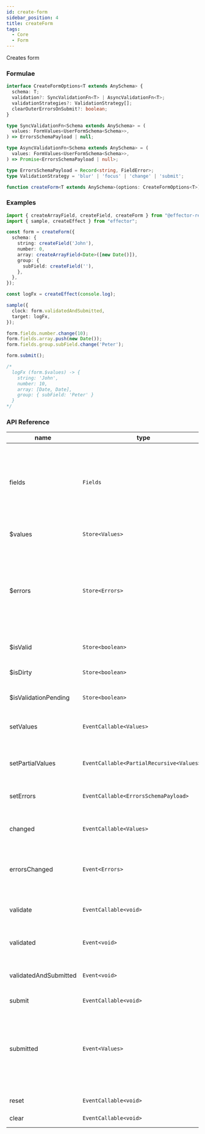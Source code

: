 ```yaml
---
id: create-form
sidebar_position: 4
title: createForm
tags:
  - Core
  - Form
---
```


Creates form

### Formulae

```ts
interface CreateFormOptions<T extends AnySchema> {
  schema: T;
  validation?: SyncValidationFn<T> | AsyncValidationFn<T>;
  validationStrategies?: ValidationStrategy[];
  clearOuterErrorsOnSubmit?: boolean;
}

type SyncValidationFn<Schema extends AnySchema> = (
  values: FormValues<UserFormSchema<Schema>>,
) => ErrorsSchemaPayload | null;

type AsyncValidationFn<Schema extends AnySchema> = (
  values: FormValues<UserFormSchema<Schema>>,
) => Promise<ErrorsSchemaPayload | null>;

type ErrorsSchemaPayload = Record<string, FieldError>;
type ValidationStrategy = 'blur' | 'focus' | 'change' | 'submit';

function createForm<T extends AnySchema>(options: CreateFormOptions<T>);
```

### Examples

```ts
import { createArrayField, createField, createForm } from "@effector-reform/core";
import { sample, createEffect } from "effector";

const form = createForm({
  schema: {
    string: createField('John'),
    number: 0,
    array: createArrayField<Date>([new Date()]),
    group: {
      subField: createField(''),
    },
  },
});

const logFx = createEffect(console.log);

sample({
  clock: form.validatedAndSubmitted,
  target: logFx,
});

form.fields.number.change(10);
form.fields.array.push(new Date());
form.fields.group.subField.change('Peter');

form.submit(); 

/*
  logFx (form.$values) -> {
    string: 'John',
    number: 10,
    array: [Date, Date],
    group: { subField: 'Peter' }
  }
*/
```

### API Reference

| name                  | type                                      | description                                                                                             |
|-----------------------|-------------------------------------------|---------------------------------------------------------------------------------------------------------|
| fields                | `Fields`                                  | contains fields of form (you can access only primary fields api, groups or array field top api          |
| $values               | `Store<Values>`                           | contains values of fields                                                                               |
| $errors               | `Store<Errors>`                           | contains error of fields (***Note:*** array field errors stored in format `{ error: null, errors: [] }` |
| $isValid              | `Store<boolean>`                          | is all fields in form valid                                                                             |
| $isDirty              | `Store<boolean>`                          | is any field of form changed                                                                            |
| $isValidationPending  | `Store<boolean>`                          | is validation pending at the moment                                                                     |
| setValues             | `EventCallable<Values>`                   | set all values of form (for all fields)                                                                 |
| setPartialValues      | `EventCallable<PartialRecursive<Values>>` | set partially values of form (for some fields)                                                          |
| setErrors             | `EventCallable<ErrorsSchemaPayload>`      | set outer errors of fields                                                                              |
| changed               | `EventCallable<Values>`                   | triggered when any field in form value changed                                                          |
| errorsChanged         | `Event<Errors>`                           | triggered when any field in form error changed                                                          |
| validate              | `EventCallable<void>`                     | validate form (calls validationFn from overrides)                                                       |
| validated             | `Event<void>`                             | triggered when form validated                                                                           |
| validatedAndSubmitted | `Event<void>`                             | triggered when form submitted and validated                                                             |
| submit                | `EventCallable<void>`                     | submit form                                                                                             |
| submitted             | `Event<Values>`                           | triggered when form submitted (be careful: form submitted be called even if validate of form is failed  |
| reset                 | `EventCallable<void>`                     | reset form values                                                                                       |
| clear                 | `EventCallable<void>`                     | clear form values                                                                                       |
